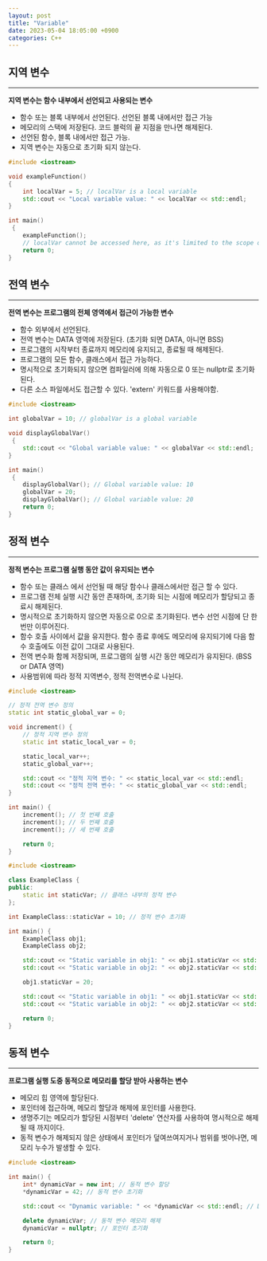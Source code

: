 ```yaml
---
layout: post
title: "Variable"
date: 2023-05-04 18:05:00 +0900
categories: C++
---
```


## 지역 변수
----
**지역 변수는 함수 내부에서 선언되고 사용되는 변수**

- 함수 또는 블록 내부에서 선언된다. 선언된 블록 내에서만 접근 가능
- 메모리의 스택에 저장된다. 코드 블럭의 끝 지점을 만나면 해제된다.
- 선언된 함수, 블록 내에서만 접근 가능.
- 지역 변수는 자동으로 초기화 되지 않는다.

```cpp 
#include <iostream>

void exampleFunction() 
{
    int localVar = 5; // localVar is a local variable
    std::cout << "Local variable value: " << localVar << std::endl;
}

int main()
 {
    exampleFunction();
    // localVar cannot be accessed here, as it's limited to the scope of exampleFunction()
    return 0;
}
```
## 전역 변수
----------
**전역 변수는 프로그램의 전체 영역에서 접근이 가능한 변수**
- 함수 외부에서 선언된다.
- 전역 변수는 DATA 영역에 저장된다. (초기화 되면 DATA, 아니면 BSS)
- 프로그램의 시작부터 종료까지 메모리에 유지되고, 종료될 때 해제된다.
- 프로그램의 모든 함수, 클래스에서 접근 가능하다.
- 명시적으로 초기화되지 않으면 컴파일러에 의해 자동으로 0 또는 nullptr로 초기화된다.
- 다른 소스 파일에서도 접근할 수 있다. 'extern' 키워드를 사용해야함.

```cpp
#include <iostream>

int globalVar = 10; // globalVar is a global variable

void displayGlobalVar()
 {
    std::cout << "Global variable value: " << globalVar << std::endl;
}

int main()
 {
    displayGlobalVar(); // Global variable value: 10
    globalVar = 20;
    displayGlobalVar(); // Global variable value: 20
    return 0;
}
```

## 정적 변수
---------
**정적 변수는 프로그램 실행 동안 값이 유지되는 변수**
- 함수 또는 클래스 에서 선언될 때 해당 함수나 클래스에서만 접근 할 수 있다.
- 프로그램 전체 실행 시간 동안 존재하며, 초기화 되는 시점에 메모리가 할당되고 종료시 해제된다.
- 명시적으로 초기화하지 않으면 자동으로 0으로 초기화된다. 변수 선언 시점에 단 한 번만 이루어진다.
- 함수 호출 사이에서 값을 유지한다. 함수 종료 후에도 메모리에 유지되기에 다음 함수 호출에도 이전 값이 그대로 사용된다.
- 전역 변수화 함께 저장되며, 프로그램의 실행 시간 동안 메모리가 유지된다. (BSS or DATA 영역)
- 사용범위에 따라 정적 지역변수, 정적 전역변수로 나뉜다.

```cpp
#include <iostream>

// 정적 전역 변수 정의
static int static_global_var = 0;

void increment() {
    // 정적 지역 변수 정의
    static int static_local_var = 0;

    static_local_var++;
    static_global_var++;

    std::cout << "정적 지역 변수: " << static_local_var << std::endl;
    std::cout << "정적 전역 변수: " << static_global_var << std::endl;
}

int main() {
    increment(); // 첫 번째 호출
    increment(); // 두 번째 호출
    increment(); // 세 번째 호출

    return 0;
}
```

```cpp
#include <iostream>

class ExampleClass {
public:
    static int staticVar; // 클래스 내부의 정적 변수
};

int ExampleClass::staticVar = 10; // 정적 변수 초기화

int main() {
    ExampleClass obj1;
    ExampleClass obj2;

    std::cout << "Static variable in obj1: " << obj1.staticVar << std::endl; // Static variable in obj1: 10
    std::cout << "Static variable in obj2: " << obj2.staticVar << std::endl; // Static variable in obj2: 10

    obj1.staticVar = 20;

    std::cout << "Static variable in obj1: " << obj1.staticVar << std::endl; // Static variable in obj1: 20
    std::cout << "Static variable in obj2: " << obj2.staticVar << std::endl; // Static variable in obj2: 20

    return 0;
}
```

## 동적 변수
------------
**프로그램 실행 도중 동적으로 메모리를 할당 받아 사용하는 변수**
- 메모리 힙 영역에 할당된다.
- 포인터에 접근하며, 메모리 할당과 해제에 포인터를 사용한다.
- 생명주기는 메모리가 할당된 시점부터 'delete' 연산자를 사용하여 명시적으로 해제될 때 까지이다.
- 동적 변수가 해제되지 않은 상태에서 포인터가 덮여쓰여지거나 범위를 벗어나면, 메모리 누수가 발생할 수 있다.

```cpp
#include <iostream>

int main() {
    int* dynamicVar = new int; // 동적 변수 할당
    *dynamicVar = 42; // 동적 변수 초기화

    std::cout << "Dynamic variable: " << *dynamicVar << std::endl; // Dynamic variable: 42

    delete dynamicVar; // 동적 변수 메모리 해제
    dynamicVar = nullptr; // 포인터 초기화

    return 0;
}
```